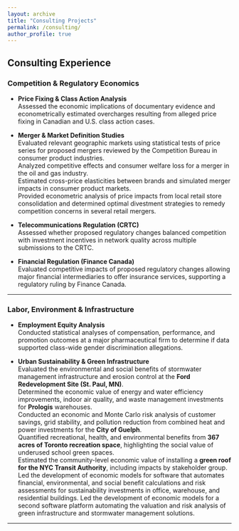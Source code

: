 ```yaml
---
layout: archive
title: "Consulting Projects"
permalink: /consulting/
author_profile: true
---
```


## Consulting Experience

### Competition & Regulatory Economics

- **Price Fixing & Class Action Analysis**  
  Assessed the economic implications of documentary evidence and econometrically estimated overcharges resulting from alleged price fixing in Canadian and U.S. class action cases.

- **Merger & Market Definition Studies**  
  Evaluated relevant geographic markets using statistical tests of price series for proposed mergers reviewed by the Competition Bureau in consumer product industries.  
  Analyzed competitive effects and consumer welfare loss for a merger in the oil and gas industry.  
  Estimated cross-price elasticities between brands and simulated merger impacts in consumer product markets.  
  Provided econometric analysis of price impacts from local retail store consolidation and determined optimal divestment strategies to remedy competition concerns in several retail mergers.

- **Telecommunications Regulation (CRTC)**  
  Assessed whether proposed regulatory changes balanced competition with investment incentives in network quality across multiple submissions to the CRTC.

- **Financial Regulation (Finance Canada)**  
  Evaluated competitive impacts of proposed regulatory changes allowing major financial intermediaries to offer insurance services, supporting a regulatory ruling by Finance Canada.

---

### Labor, Environment & Infrastructure

- **Employment Equity Analysis**  
  Conducted statistical analyses of compensation, performance, and promotion outcomes at a major pharmaceutical firm to determine if data supported class-wide gender discrimination allegations.

- **Urban Sustainability & Green Infrastructure**  
  Evaluated the environmental and social benefits of stormwater management infrastructure and erosion control at the **Ford Redevelopment Site (St. Paul, MN)**.  
  Determined the economic value of energy and water efficiency improvements, indoor air quality, and waste management investments for **Prologis** warehouses.  
  Conducted an economic and Monte Carlo risk analysis of customer savings, grid stability, and pollution reduction from combined heat and power investments for the **City of Guelph**.  
  Quantified recreational, health, and environmental benefits from **367 acres of Toronto recreation space**, highlighting the social value of underused school green spaces.  
  Estimated the community-level economic value of installing a **green roof for the NYC Transit Authority**, including impacts by stakeholder group.
  Led the development of economic models for software that automates financial, environmental, and social benefit calculations and risk assessments for sustainability investments in office, warehouse, and residential buildings.
  Led the development of economic models for a second software platform automating the valuation and risk analysis of green infrastructure and stormwater management solutions.

---

